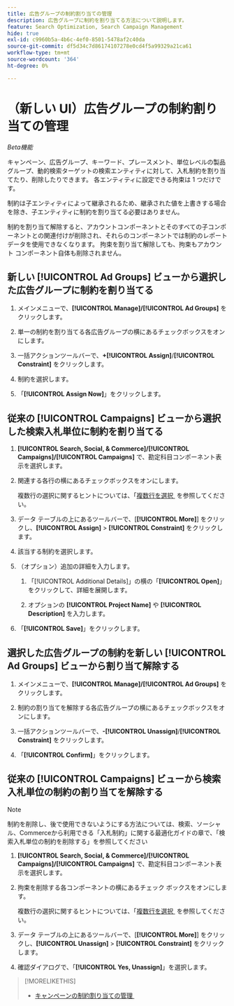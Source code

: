 ```yaml
---
title: 広告グループの制約割り当ての管理
description: 広告グループに制約を割り当てる方法について説明します。
feature: Search Optimization, Search Campaign Management
hide: true
exl-id: c9960b5a-4b6c-4ef0-8501-5478af2c40da
source-git-commit: df5d34c7d86174107278e0cd4f5a99329a21ca61
workflow-type: tm+mt
source-wordcount: '364'
ht-degree: 0%

---
```


# （新しい UI）広告グループの制約割り当ての管理

*Beta機能*

キャンペーン、広告グループ、キーワード、プレースメント、単位レベルの製品グループ、動的検索ターゲットの検索エンティティに対して、入札制約を割り当てたり、削除したりできます。 各エンティティに設定できる拘束は 1 つだけです。

制約は子エンティティによって継承されるため、継承された値を上書きする場合を除き、子エンティティに制約を割り当てる必要はありません。

制約を割り当て解除すると、アカウントコンポーネントとそのすべての子コンポーネントとの関連付けが削除され、それらのコンポーネントでは制約のレポートデータを使用できなくなります。 拘束を割り当て解除しても、拘束もアカウント コンポーネント自体も削除されません。

## 新しい [!UICONTROL Ad Groups] ビューから選択した広告グループに制約を割り当てる

1. メインメニューで、**[!UICONTROL Manage]/[!UICONTROL Ad Groups]** をクリックします。

1. 単一の制約を割り当てる各広告グループの横にあるチェックボックスをオンにします。

1. 一括アクションツールバーで、**+[!UICONTROL Assign]**/**[!UICONTROL Constraint]** をクリックします。

1. 制約を選択します。

1. 「**[!UICONTROL Assign Now]**」をクリックします。

## 従来の [!UICONTROL Campaigns] ビューから選択した検索入札単位に制約を割り当てる

1. **[!UICONTROL Search, Social, & Commerce]/[!UICONTROL Campaigns]/[!UICONTROL Campaigns]** で、勘定科目コンポーネント表示を選択します。

1. 関連する各行の横にあるチェックボックスをオンにします。

   複数行の選択に関するヒントについては、「[&#x200B; 複数行を選択 &#x200B;](/help/search-social-commerce/common-tasks/navigation-editing-selection/multiple-rows-select.md) を参照してください。

1. データ テーブルの上にあるツールバーで、[**[!UICONTROL More]**] をクリックし、**[!UICONTROL Assign]** > **[!UICONTROL Constraint]** をクリックします。

1. 該当する制約を選択します。

1. （オプション）追加の詳細を入力します。

   1. 「[!UICONTROL Additional Details]」の横の「**[!UICONTROL Open]**」をクリックして、詳細を展開します。

   1. オプションの **[!UICONTROL Project Name]** や **[!UICONTROL Description]** を入力します。

1. 「**[!UICONTROL Save]**」をクリックします。

## 選択した広告グループの制約を新しい [!UICONTROL Ad Groups] ビューから割り当て解除する

1. メインメニューで、**[!UICONTROL Manage]/[!UICONTROL Ad Groups]** をクリックします。

1. 制約の割り当てを解除する各広告グループの横にあるチェックボックスをオンにします。

1. 一括アクションツールバーで、**-[!UICONTROL Unassign]**/**[!UICONTROL Constraint]** をクリックします。

1. 「**[!UICONTROL Confirm]**」をクリックします。

## 従来の [!UICONTROL Campaigns] ビューから検索入札単位の制約の割り当てを解除する

>[!NOTE]
>
>制約を削除し、後で使用できないようにする方法については、検索、ソーシャル、Commerceから利用できる「入札制約」に関する最適化ガイドの章で、「検索入札単位の制約を削除する」を参照してください <!-- verify convention for referencing Optimization Guide here -->

1. **[!UICONTROL Search, Social, & Commerce]/[!UICONTROL Campaigns]/[!UICONTROL Campaigns]** で、勘定科目コンポーネント表示を選択します。

1. 拘束を削除する各コンポーネントの横にあるチェック ボックスをオンにします。

   複数行の選択に関するヒントについては、「[&#x200B; 複数行を選択 &#x200B;](/help/search-social-commerce/common-tasks/navigation-editing-selection/multiple-rows-select.md) を参照してください。

1. データ テーブルの上にあるツールバーで、[**[!UICONTROL More]**] をクリックし、**[!UICONTROL Unassign]** > **[!UICONTROL Constraint]** をクリックします。

1. 確認ダイアログで、「**[!UICONTROL Yes, Unassign]**」を選択します。

>[!MORELIKETHIS]
>
>* [&#x200B; キャンペーンの制約割り当ての管理 &#x200B;](/help/search-social-commerce/new-ui/manage/campaigns/campaign-constraint-assignments-manage.md)

